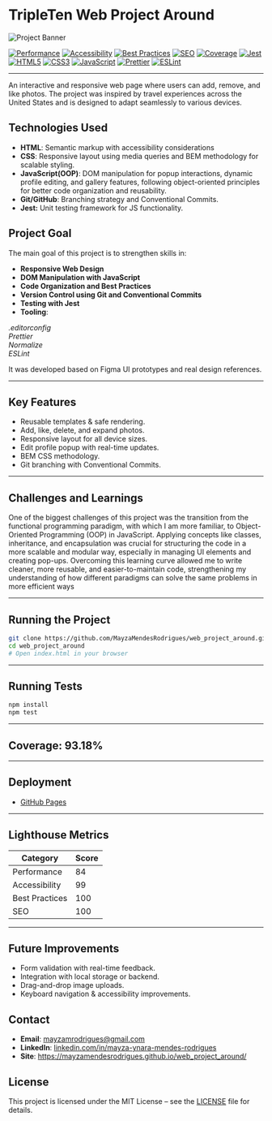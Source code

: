 # TripleTen Web Project Around

![Project Banner](https://github.com/user-attachments/assets/0a104bfd-b418-4dae-9954-a68002c3a517)

[![Performance](https://img.shields.io/badge/Lighthouse-84%25-yellowgreen)](https://developers.google.com/speed/pagespeed/insights/)
[![Accessibility](https://img.shields.io/badge/Accessibility-99%25-brightgreen)](https://www.w3.org/WAI/test-evaluate/)
[![Best Practices](https://img.shields.io/badge/Best%20Practices-100%25-green)](https://web.dev/)
[![SEO](https://img.shields.io/badge/SEO-100%25-blue)](https://developers.google.com/search/docs)
[![Coverage](https://img.shields.io/badge/Coverage-93.18%25-brightgreen)](https://jestjs.io/)
[![Jest](https://img.shields.io/badge/Testing-Jest-C21325?logo=jest)](https://jestjs.io/)
[![HTML5](https://img.shields.io/badge/HTML5-E34F26?logo=html5\&logoColor=white)](https://developer.mozilla.org/en-US/docs/Web/HTML)
[![CSS3](https://img.shields.io/badge/CSS3-1572B6?logo=css3\&logoColor=white)](https://developer.mozilla.org/en-US/docs/Web/CSS)
[![JavaScript](https://img.shields.io/badge/JavaScript-F7DF1E?logo=javascript\&logoColor=black)](https://developer.mozilla.org/en-US/docs/Web/JavaScript)
[![Prettier](https://img.shields.io/badge/Prettier-F7B93E?logo=prettier\&logoColor=white)](https://prettier.io/)
[![ESLint](https://img.shields.io/badge/ESLint-4B32C3?logo=eslint\&logoColor=white)](https://eslint.org/)

---

An interactive and responsive web page where users can add, remove, and like photos. The project was inspired by travel experiences across the United States and is designed to adapt seamlessly to various devices.

## Technologies Used
* **HTML**: Semantic markup with accessibility considerations
* **CSS**: Responsive layout using media queries and BEM methodology for scalable styling.
* **JavaScript(OOP)**: DOM manipulation for popup interactions, dynamic profile editing, and gallery features, following object-oriented principles for better code organization and reusability.
* **Git/GitHub**: Branching strategy and Conventional Commits.
* **Jest:** Unit testing framework for JS functionality.

##  Project Goal

The main goal of this project is to strengthen skills in:

* **Responsive Web Design**
* **DOM Manipulation with JavaScript**
* **Code Organization and Best Practices**
* **Version Control using Git and Conventional Commits**
* **Testing with Jest**
* **Tooling**:

*.editorconfig*<br>
*Prettier*<br>
*Normalize*<br>
*ESLint*

It was developed based on Figma UI prototypes and real design references.

---

##  Key Features

* Reusable templates & safe rendering.
* Add, like, delete, and expand photos.
* Responsive layout for all device sizes.
* Edit profile popup with real-time updates.
* BEM CSS methodology.
* Git branching with Conventional Commits.

---

## Challenges and Learnings

One of the biggest challenges of this project was the transition from the functional programming paradigm, with which I am more familiar, to Object-Oriented Programming (OOP) in JavaScript. Applying concepts like classes, inheritance, and encapsulation was crucial for structuring the code in a more scalable and modular way, especially in managing UI elements and creating pop-ups. Overcoming this learning curve allowed me to write cleaner, more reusable, and easier-to-maintain code, strengthening my understanding of how different paradigms can solve the same problems in more efficient ways

---
##  Running the Project

```bash
git clone https://github.com/MayzaMendesRodrigues/web_project_around.git
cd web_project_around
# Open index.html in your browser
```

---

##  Running Tests

```bash
npm install
npm test
```
---
##  Coverage: 93.18%

---

##  Deployment

* [GitHub Pages](https://mayzamendesrodrigues.github.io/web_project_around/)

---
## Lighthouse Metrics

| Category       | Score |
| -------------- | ----- |
| Performance    | 84    |
| Accessibility  | 99    |
| Best Practices | 100   |
| SEO            | 100   |
---
##  Future Improvements

* Form validation with real-time feedback.
* Integration with local storage or backend.
* Drag-and-drop image uploads.
* Keyboard navigation & accessibility improvements.



## Contact

- **Email**: mayzamrodrigues@gmail.com  
- **LinkedIn**: [linkedin.com/in/mayza-ynara-mendes-rodrigues](https://linkedin.com/in/mayza-ynara-mendes-rodrigues)  
- **Site**: https://mayzamendesrodrigues.github.io/web_project_around/

##  License
This project is licensed under the MIT License – see the [LICENSE](./LICENSE) file for details.



